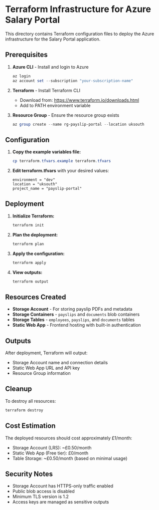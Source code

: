 # Terraform Infrastructure for Azure Salary Portal

This directory contains Terraform configuration files to deploy the Azure infrastructure for the Salary Portal application.

## Prerequisites

1. **Azure CLI** - Install and login to Azure
   ```powershell
   az login
   az account set --subscription "your-subscription-name"
   ```

2. **Terraform** - Install Terraform CLI
   - Download from: https://www.terraform.io/downloads.html
   - Add to PATH environment variable

3. **Resource Group** - Ensure the resource group exists
   ```powershell
   az group create --name rg-payslip-portal --location uksouth
   ```

## Configuration

1. **Copy the example variables file:**
   ```powershell
   cp terraform.tfvars.example terraform.tfvars
   ```

2. **Edit terraform.tfvars** with your desired values:
   ```hcl
   environment = "dev"
   location = "uksouth"
   project_name = "payslip-portal"
   ```

## Deployment

1. **Initialize Terraform:**
   ```powershell
   terraform init
   ```

2. **Plan the deployment:**
   ```powershell
   terraform plan
   ```

3. **Apply the configuration:**
   ```powershell
   terraform apply
   ```

4. **View outputs:**
   ```powershell
   terraform output
   ```

## Resources Created

- **Storage Account** - For storing payslip PDFs and metadata
- **Storage Containers** - `payslips` and `documents` blob containers
- **Storage Tables** - `employees`, `payslips`, and `documents` tables
- **Static Web App** - Frontend hosting with built-in authentication

## Outputs

After deployment, Terraform will output:
- Storage Account name and connection details
- Static Web App URL and API key
- Resource Group information

## Cleanup

To destroy all resources:
```powershell
terraform destroy
```

## Cost Estimation

The deployed resources should cost approximately £1/month:
- Storage Account (LRS): ~£0.50/month
- Static Web App (Free tier): £0/month
- Table Storage: ~£0.50/month (based on minimal usage)

## Security Notes

- Storage Account has HTTPS-only traffic enabled
- Public blob access is disabled
- Minimum TLS version is 1.2
- Access keys are managed as sensitive outputs